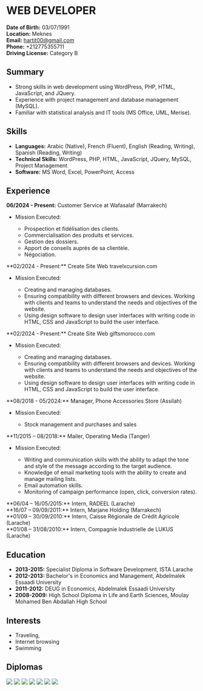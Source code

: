 # WEB DEVELOPER

**Date of Birth:** 03/07/1991  
**Location:** Meknes  
**Email:** hartit00@gmail.com  
**Phone:** +212775355711<br>
**Driving License:** Category B

## Summary
- Strong skills in web development using WordPress, PHP, HTML, JavaScript, and JQuery.
- Experience with project management and database management (MySQL).
- Familiar with statistical analysis and IT tools (MS Office, UML, Merise).

## Skills
- **Languages:** Arabic (Native), French (Fluent), English (Reading, Writing), Spanish (Reading, Writing)
- **Technical Skills:** WordPress, PHP, HTML, JavaScript, JQuery, MySQL, Project Management
- **Software:** MS Word, Excel, PowerPoint, Access

## Experience
**06/2024 - Present:** Customer Service at Wafasalaf (Marrakech)<br>
<ul>
  <li>Mission Executed:</li>
    <ul>
      <li>Prospection et fidélisation des clients.</li>
      <li>Commercialisation des produits et services.</li>
      <li>Gestion des dossiers.</li>
      <li>Apport de conseils auprès de sa clientèle.</li>
      <li>Négociation.</li>
    </ul>
</ul>
**02/2024 - Present:** Create Site Web travelxcursion.com<br>
<ul>
<li>Mission Executed:</li>
<ul>
<li>Creating and managing databases.</li>
<li>Ensuring compatibility with different browsers and devices. Working with clients and teams to understand the needs and objectives of the website.</li>
<li>Using design software to design user interfaces with writing code in HTML, CSS and JavaScript to build the user interface.</li>
</ul>
</ul>
**02/2024 - Present:** Create Site Web giftsmorocco.com<br>
<ul>
<li>Mission Executed:</li>
<ul>
<li>Creating and managing databases.</li>
<li>Ensuring compatibility with different browsers and devices. Working with clients and teams to understand the needs and objectives of the website.</li>
<li>Using design software to design user interfaces with writing code in HTML, CSS and JavaScript to build the user interface.</li>
</ul>
</ul>
**08/2018 - 05/2024:** Manager, Phone Accessories Store (Assilah)<br>
<ul>
<li>Mission Executed:</li>
<ul>
<li>Stock management and purchases and sales</li>
</ul>
</ul>
**11/2015 – 08/2018:** Mailer, Operating Media (Tanger)<br>
<ul>
<li>Mission Executed:</li>
<ul>
<li>Writing and communication skills with the ability to adapt the tone and style of the message according to the target audience.</li>
<li>Knowledge of email marketing tools with the ability to create and manage mailing lists.</li>
<li>Email automation skills.</li>
<li>Monitoring of campaign performance (open, click, conversion rates).</li>
</ul>
</ul>
**06/04 – 16/05/2015:** Intern, RADEEL (Larache)<br>
**16/07 – 09/09/2011:** Intern, Marjane Holding (Marrakech)<br>
**01/09 – 30/09/2010:** Intern, Caisse Régionale de Crédit Agricole (Larache)<br> 
**01/08 – 31/08/2010:** Intern, Compagnie Industrielle de LUKUS (Larache)<br>

## Education
- **2013-2015:** Specialist Diploma in Software Development, ISTA Larache
- **2012-2013:** Bachelor's in Economics and Management, Abdelmalek Essaadi University
- **2011-2012:** DEUG in Economics, Abdelmalek Essaadi University
- **2008-2009:** High School Diploma in Life and Earth Sciences, Moulay Mohamed Ben Abdallah High School

## Interests
- Traveling,
- Internet browsing
- Swimming

## Diplomas

<img src="./BACR.jpeg"/>
<img src="./BACV.jpeg"/>
<img src="./DEUG.jpeg"/>
<img src="./LICENCE.jpeg"/>
<img src="./DIPLOME.jpeg"/>
<img src="./TELE.jpeg"/>
<img src="./ATTIHS.jpeg"/>
